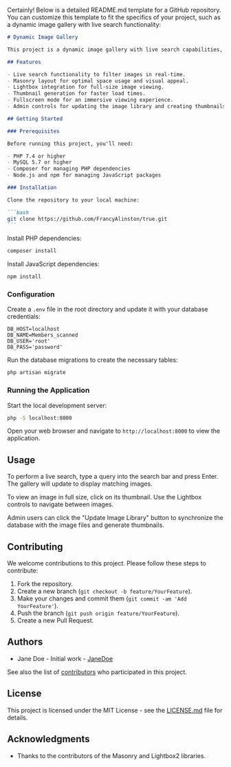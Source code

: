 Certainly! Below is a detailed README.md template for a GitHub repository. You can customize this template to fit the specifics of your project, such as a dynamic image gallery with live search functionality:

````markdown
# Dynamic Image Gallery

This project is a dynamic image gallery with live search capabilities, allowing users to quickly find and view images based on their search queries. The gallery features a responsive layout, thumbnail generation, and full-size image viewing.

## Features

- Live search functionality to filter images in real-time.
- Masonry layout for optimal space usage and visual appeal.
- Lightbox integration for full-size image viewing.
- Thumbnail generation for faster load times.
- Fullscreen mode for an immersive viewing experience.
- Admin controls for updating the image library and creating thumbnails.

## Getting Started

### Prerequisites

Before running this project, you'll need:

- PHP 7.4 or higher
- MySQL 5.7 or higher
- Composer for managing PHP dependencies
- Node.js and npm for managing JavaScript packages

### Installation

Clone the repository to your local machine:

```bash
git clone https://github.com/FrancyAlinston/true.git
```
````

Install PHP dependencies:

```bash
composer install
```

Install JavaScript dependencies:

```bash
npm install
```

### Configuration

Create a `.env` file in the root directory and update it with your database credentials:

```env
DB_HOST=localhost
DB_NAME=Members_scanned
DB_USER='root'
DB_PASS='password'
```

Run the database migrations to create the necessary tables:

```bash
php artisan migrate
```

### Running the Application

Start the local development server:

```bash
php -S localhost:8000
```

Open your web browser and navigate to `http://localhost:8000` to view the application.

## Usage

To perform a live search, type a query into the search bar and press Enter. The gallery will update to display matching images.

To view an image in full size, click on its thumbnail. Use the Lightbox controls to navigate between images.

Admin users can click the "Update Image Library" button to synchronize the database with the image files and generate thumbnails.

## Contributing

We welcome contributions to this project. Please follow these steps to contribute:

1. Fork the repository.
2. Create a new branch (`git checkout -b feature/YourFeature`).
3. Make your changes and commit them (`git commit -am 'Add YourFeature'`).
4. Push the branch (`git push origin feature/YourFeature`).
5. Create a new Pull Request.

## Authors

- Jane Doe - Initial work - [JaneDoe](https://github.com/Francyalinston)

See also the list of [contributors](https://github.com/FrancyAlinston/true.git) who participated in this project.

## License

This project is licensed under the MIT License - see the [LICENSE.md](LICENSE.md) file for details.

## Acknowledgments

- Thanks to the contributors of the Masonry and Lightbox2 libraries.

